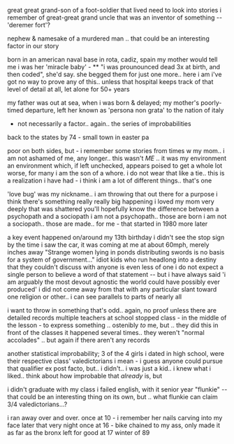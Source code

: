 
great great grand-son of a foot-soldier that lived
need to look into stories i remember of great-great grand uncle that was an inventor of something -- 'deremer fort'?

nephew & namesake of a murdered man .. that could be an interesting factor in our story

born in an american naval base in rota, cadiz, spain 
my mother would tell me i was her 'miracle baby' - 
** "i was prounounced dead 3x at birth, and then coded", she'd say. she begged them for just one more.. here i am
i've got no way to prove any of this.. unless that hospital keeps track of that level of detail at all, let alone for 50+ years

my father was out at sea, when i was born & delayed;
my mother's poorly-timed departure, left her known as 'persona non grata' to the nation of italy
- not necessarily a factor.. again.. the series of improbabilities

back to the states by 74 - small town in easter pa 

poor on both sides, but - i remember some stories from times w my mom.. 
i am not ashamed of me, any longer.. this wasn't *ME* .. it was my environment
an environment which, if left unchecked, appears poised to get a whole lot worse, for many
i am the son of a whore. i do not wear that like a tie.. this is a realization i have had - i think i am a lot of different things.. that's one

'love bug' was my nickname.. i am throwing that out there for a purpose
i think there's something really really big happening
i loved my mom very deeply
that was shattered
you'll hopefully know the difference between a psychopath and a sociopath
i am not a psychopath.. those are born
i am not a sociopath.. those are made.. for me - that started in 1980
more later

a key event happened on/around my 13th birthday
i didn't see the stop sign
by the time i saw the car, it was coming at me at about 60mph, merely inches away
"Strange women lying in ponds distributing swords is no basis for a system of government…"
idiot kids who run headlong into a destiny that they couldn't discuss with anyone is even less of one
i do not expect a single person to believe a word of that statement 
-- but i have always said 'i am arguably the most devout agnostic the world could have possibly ever produced'
i did not come away from that with any particular slant toward one religion or other.. i can see parallels to parts of nearly all

i want to throw in something that's odd.. again, no proof unless there are detailed records
multiple teachers at school stopped class - in the middle of the lesson - to express something
.. ostenibly *to* me, but .. they did this in front of the classes
it happened several times.. they weren't "normal accolades" .. but again if there aren't any records

another statistical improbability; 3 of the 4 girls i dated in high school, were their respective class' valedictorians
i mean - i guess anyone could pursue that qualifier ex post facto, but.. i didn't.. i was just a kid.. 
i knew what i liked.. think about how improbable that *already* is, but

i didn't graduate with my class
i failed english, with it senior year 
"flunkie" -- that could be an interesting thing on its own, but .. 
what flunkie can claim 3/4 valedictorians...?

i ran away over and over. 
once at 10 - i remember her nails carving into my face later that very night
once at 16 - bike chained to my ass, only made it as far as the bronx
left for good at 17
winter of 89


